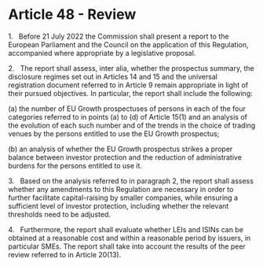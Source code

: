 # Article 48 - Review


1.   Before 21 July 2022 the Commission shall present a report to the European Parliament and the Council on the application of this Regulation, accompanied where appropriate by a legislative proposal.

2.   The report shall assess, inter alia, whether the prospectus summary, the disclosure regimes set out in Articles 14 and 15 and the universal registration document referred to in Article 9 remain appropriate in light of their pursued objectives. In particular, the report shall include the following:

(a) the number of EU Growth prospectuses of persons in each of the four categories referred to in points (a) to (d) of Article 15(1) and an analysis of the evolution of each such number and of the trends in the choice of trading venues by the persons entitled to use the EU Growth prospectus;

(b) an analysis of whether the EU Growth prospectus strikes a proper balance between investor protection and the reduction of administrative burdens for the persons entitled to use it.

3.   Based on the analysis referred to in paragraph 2, the report shall assess whether any amendments to this Regulation are necessary in order to further facilitate capital-raising by smaller companies, while ensuring a sufficient level of investor protection, including whether the relevant thresholds need to be adjusted.

4.   Furthermore, the report shall evaluate whether LEIs and ISINs can be obtained at a reasonable cost and within a reasonable period by issuers, in particular SMEs. The report shall take into account the results of the peer review referred to in Article 20(13).
